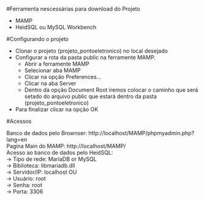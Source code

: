 #Ferramenta nescessárias para download do Projeto
  - MAMP
  - HeidSQL ou MySQL Workbench

#Configurando o projeto
- Clonar o projeto (projeto_pontoeletronico) no local desejado
- Configurar a rota da pasta public na ferramente MAMP.
    - Abrir a ferramente MAMP
    - Selecionar aba MAMP
    - Clicar na opção Preferences...
    - Clicar na aba Server
    - Dentro da opção Document Root iremos colocar o caminho que será setado do arquivo public que estará dentro da pasta (projeto_pontoeletronico)
- Para finalizar clicar na opção OK

#Acessos <br>

Banco de dados pelo Brownser:  http://localhost/MAMP/phpmyadmin.php?lang=en <br>
Pagina Main do MAMP: http://localhost/MAMP/ <br>
Acesso ao banco de dados pelo HeidSQL:
   <br> -> Tipo de rede: MariaDB or MySQL
   <br> -> Biblioteca: libmariadb.dll
   <br> -> Servidor/IP: localhost OU 
   <br> -> Usuário: root
   <br> -> Senha: root
   <br> -> Porta: 3306
    
